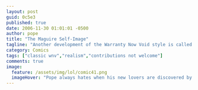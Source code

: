 ```yaml
---
layout: post
guid: 0c5e3
published: true
date: 2006-11-30 01:01:01 -0500
author: pope
title: "The Maguire Self-Image"
tagline: "Another development of the Warranty Now Void style is called into focus in today\'s comic, as Mike tries to submit the model for his own character, while Scott stands true to his beliefs, in his typical fashion."
category: Comics
tags: ["classic wnv","realism","contributions not welcome"]
comments: true 
image:
  feature: /assets/img/lol/comic41.png
  imageHover: "Pope always hates when his new lovers are discovered by the group."
---
```


